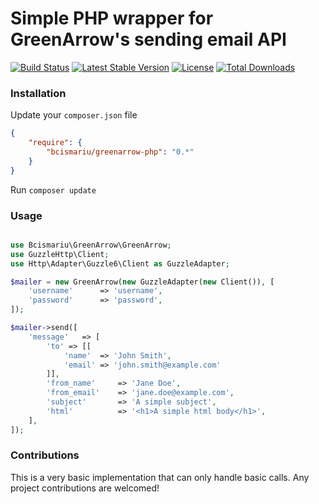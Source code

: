# Simple PHP wrapper for GreenArrow's sending email API

[![Build Status](https://travis-ci.org/bcismariu/greenarrow-php.svg?branch=master)](https://travis-ci.org/bcismariu/greenarrow-php)
[![Latest Stable Version](https://poser.pugx.org/bcismariu/greenarrow-php/v/stable)](https://packagist.org/packages/bcismariu/greenarrow-php)
[![License](https://poser.pugx.org/bcismariu/greenarrow-php/license)](https://packagist.org/packages/bcismariu/greenarrow-php)
[![Total Downloads](https://poser.pugx.org/bcismariu/greenarrow-php/downloads)](https://packagist.org/packages/bcismariu/greenarrow-php)

### Installation
Update your `composer.json` file
```json
{
    "require": {
        "bcismariu/greenarrow-php": "0.*"
    }
}
```
Run `composer update`

### Usage
```php

use Bcismariu\GreenArrow\GreenArrow;
use GuzzleHttp\Client;
use Http\Adapter\Guzzle6\Client as GuzzleAdapter;

$mailer = new GreenArrow(new GuzzleAdapter(new Client()), [
    'username'      => 'username',
    'password'      => 'password',
]);

$mailer->send([
    'message'   => [
        'to' => [[
            'name'  => 'John Smith',
            'email' => 'john.smith@example.com'
        ]],
        'from_name'     => 'Jane Doe',
        'from_email'    => 'jane.doe@example.com',
        'subject'       => 'A simple subject',
        'html'          => '<h1>A simple html body</h1>',
    ],
]);

```

### Contributions

This is a very basic implementation that can only handle basic calls. Any project contributions are welcomed!
